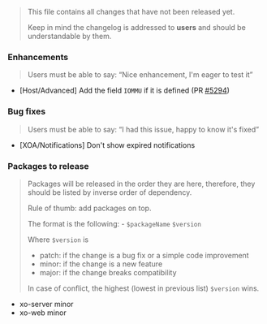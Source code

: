 > This file contains all changes that have not been released yet.
>
> Keep in mind the changelog is addressed to **users** and should be
> understandable by them.

### Enhancements

> Users must be able to say: “Nice enhancement, I'm eager to test it”

- [Host/Advanced] Add the field `IOMMU` if it is defined (PR [#5294](https://github.com/vatesfr/xen-orchestra/pull/5294))

### Bug fixes

> Users must be able to say: “I had this issue, happy to know it's fixed”

- [XOA/Notifications] Don't show expired notifications

### Packages to release

> Packages will be released in the order they are here, therefore, they should
> be listed by inverse order of dependency.
>
> Rule of thumb: add packages on top.
>
> The format is the following: - `$packageName` `$version`
>
> Where `$version` is
>
> - patch: if the change is a bug fix or a simple code improvement
> - minor: if the change is a new feature
> - major: if the change breaks compatibility
>
> In case of conflict, the highest (lowest in previous list) `$version` wins.

- xo-server minor
- xo-web minor
